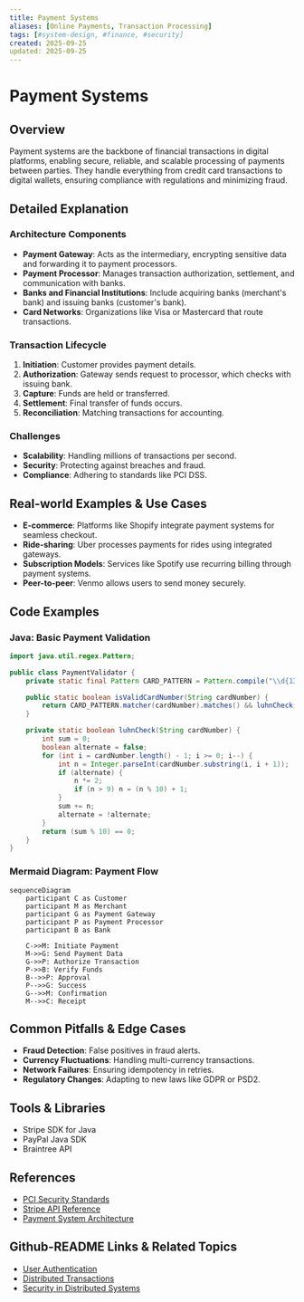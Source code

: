 ```yaml
---
title: Payment Systems
aliases: [Online Payments, Transaction Processing]
tags: [#system-design, #finance, #security]
created: 2025-09-25
updated: 2025-09-25
---
```


# Payment Systems

## Overview

Payment systems are the backbone of financial transactions in digital platforms, enabling secure, reliable, and scalable processing of payments between parties. They handle everything from credit card transactions to digital wallets, ensuring compliance with regulations and minimizing fraud.

## Detailed Explanation

### Architecture Components

- **Payment Gateway**: Acts as the intermediary, encrypting sensitive data and forwarding it to payment processors.
- **Payment Processor**: Manages transaction authorization, settlement, and communication with banks.
- **Banks and Financial Institutions**: Include acquiring banks (merchant's bank) and issuing banks (customer's bank).
- **Card Networks**: Organizations like Visa or Mastercard that route transactions.

### Transaction Lifecycle

1. **Initiation**: Customer provides payment details.
2. **Authorization**: Gateway sends request to processor, which checks with issuing bank.
3. **Capture**: Funds are held or transferred.
4. **Settlement**: Final transfer of funds occurs.
5. **Reconciliation**: Matching transactions for accounting.

### Challenges

- **Scalability**: Handling millions of transactions per second.
- **Security**: Protecting against breaches and fraud.
- **Compliance**: Adhering to standards like PCI DSS.

## Real-world Examples & Use Cases

- **E-commerce**: Platforms like Shopify integrate payment systems for seamless checkout.
- **Ride-sharing**: Uber processes payments for rides using integrated gateways.
- **Subscription Models**: Services like Spotify use recurring billing through payment systems.
- **Peer-to-peer**: Venmo allows users to send money securely.

## Code Examples

### Java: Basic Payment Validation

```java
import java.util.regex.Pattern;

public class PaymentValidator {
    private static final Pattern CARD_PATTERN = Pattern.compile("\\d{13,19}");

    public static boolean isValidCardNumber(String cardNumber) {
        return CARD_PATTERN.matcher(cardNumber).matches() && luhnCheck(cardNumber);
    }

    private static boolean luhnCheck(String cardNumber) {
        int sum = 0;
        boolean alternate = false;
        for (int i = cardNumber.length() - 1; i >= 0; i--) {
            int n = Integer.parseInt(cardNumber.substring(i, i + 1));
            if (alternate) {
                n *= 2;
                if (n > 9) n = (n % 10) + 1;
            }
            sum += n;
            alternate = !alternate;
        }
        return (sum % 10) == 0;
    }
}
```

### Mermaid Diagram: Payment Flow

```mermaid
sequenceDiagram
    participant C as Customer
    participant M as Merchant
    participant G as Payment Gateway
    participant P as Payment Processor
    participant B as Bank

    C->>M: Initiate Payment
    M->>G: Send Payment Data
    G->>P: Authorize Transaction
    P->>B: Verify Funds
    B-->>P: Approval
    P-->>G: Success
    G-->>M: Confirmation
    M-->>C: Receipt
```

## Common Pitfalls & Edge Cases

- **Fraud Detection**: False positives in fraud alerts.
- **Currency Fluctuations**: Handling multi-currency transactions.
- **Network Failures**: Ensuring idempotency in retries.
- **Regulatory Changes**: Adapting to new laws like GDPR or PSD2.

## Tools & Libraries

- Stripe SDK for Java
- PayPal Java SDK
- Braintree API

## References

- [PCI Security Standards](https://www.pcisecuritystandards.org/)
- [Stripe API Reference](https://stripe.com/docs/api)
- [Payment System Architecture](https://martinfowler.com/articles/payment-system.html)

## Github-README Links & Related Topics

- [User Authentication](user-authentication/README.md)
- [Distributed Transactions](system-design/distributed-transactions/README.md)
- [Security in Distributed Systems](system-design/security-in-distributed-systems/README.md)